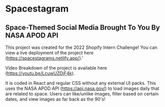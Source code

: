 # Spacestagram 
## Space-Themed Social Media Brought To You By NASA APOD API

This project was created for the 2022 Shopify Intern Challenge! You can view a live deployment of the project here (https://spacestagrams.netlify.app/).' 

Video Breakdown of the project is available here (https://youtu.be/LcuwUZDjF4k).

It is coded in React and regular CSS without any external UI packs. This uses the NASA APOD API (https://api.nasa.gov/) to load images daily that are related to space. Users can like/unlike images, filter based on certain dates, and view images as far back as the 90's! 
